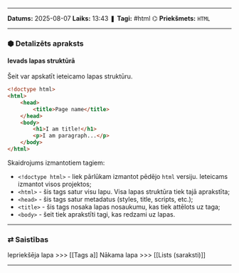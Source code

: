 ___

**Datums:** 2025-08-07
**Laiks:** 13:43
❚ **Tagi:** #html
⌬ **Priekšmets:**  `HTML`

---
### ⬢ Detalizēts apraksts
#### Ievads lapas struktūrā

Šeit var apskatīt ieteicamo lapas struktūru.

```html
<!doctype html>
<html>
	<head>
		<title>Page name</title>
	</head>
	<body>
		<h1>I am title!</h1>
		<p>I am paragraph...</p>
	</body>
</html>
```

Skaidrojums izmantotiem tagiem:

- `<!doctype html>` - liek pārlūkam izmantot pēdējo `html` versiju. Ieteicams izmantot visos projektos;
- `<html>` - šis tags satur visu lapu. Visa lapas struktūra tiek tajā aprakstīta;
- `<head>` - šis tags satur metadatus (styles, title, scripts, etc.);
- `<title>` - šis tags nosaka lapas nosaukumu, kas tiek attēlots uz taga;
- `<body>` - šeit tiek aprakstīti tagi, kas redzami uz lapas.

---
### ⇄ Saistības

Iepriekšēja lapa >>> [[Tags a]]
Nākama lapa >>> [[Lists (saraksti)]]

---